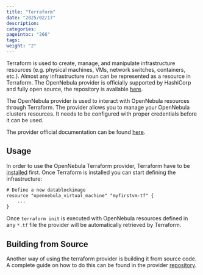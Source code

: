 ```yaml
---
title: "Terraform"
date: "2025/02/17"
description:
categories:
pageintoc: "266"
tags:
weight: "2"
---
```


<a id="terraform"></a>

<!--# Terraform OpenNebula Provider -->

Terraform is used to create, manage, and manipulate infrastructure resources (e.g. physical machines, VMs, network switches, containers, etc.). Almost any infrastructure noun can be represented as a resource in Terraform. The OpenNebula provider is officially supported by HashiCorp and fully open source, the repository is available [here](https://github.com/OpenNebula/terraform-provider-opennebula).

The OpenNebula provider is used to interact with OpenNebula resources through Terraform. The provider allows you to manage your OpenNebula clusters resources. It needs to be configured with proper credentials before it can be used.

The provider official documentation can be found [here](https://www.terraform.io/docs/providers/opennebula/index.html).

## Usage

In order to use the OpenNebula Terraform provider, Terraform have to be [installed](https://learn.hashicorp.com/terraform/getting-started/install.html) first. Once Terraform is installed you can start defining the infrastructure:

```default
# Define a new datablockimage
resource "opennebula_virtual_machine" "myfirstvm-tf" {
    ...
}
```

Once `terraform init` is executed with OpenNebula resources defined in any `*.tf` file the provider will be automatically retrieved by Terraform.

## Building from Source

Another way of using the terraform provider is building it from source code. A complete guide on how to do this can be found in the provider [repository](https://github.com/OpenNebula/terraform-provider-opennebula#from-source).
